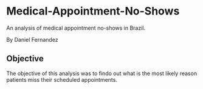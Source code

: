 # Medical-Appointment-No-Shows
An analysis of medical appointment no-shows in Brazil.

By Daniel Fernandez

## Objective
The objective of this analysis was to findo out what is the most likely reason patients miss their scheduled appointments.
